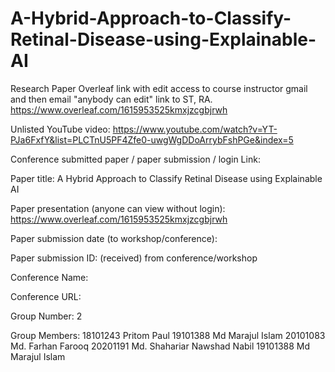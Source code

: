 # A-Hybrid-Approach-to-Classify-Retinal-Disease-using-Explainable-AI
Research Paper
Overleaf link with edit access to course instructor gmail and then email "anybody can edit" link to ST, RA.
https://www.overleaf.com/1615953525kmxjzcgbjrwh

Unlisted YouTube video:
https://www.youtube.com/watch?v=YT-PJa6FxfY&list=PLCTnU5PF4Zfe0-uwgWgDDoArrybFshPGe&index=5

Conference submitted paper / paper submission / login Link:


Paper title:
A Hybrid Approach to Classify Retinal Disease using Explainable AI

Paper presentation (anyone can view without login):
https://www.overleaf.com/1615953525kmxjzcgbjrwh

Paper submission date (to workshop/conference):


Paper submission ID: (received) from conference/workshop


Conference Name:


Conference URL:


Group Number:
2

Group Members:
18101243 Pritom Paul
19101388 Md Marajul Islam
20101083 Md. Farhan Farooq
20201191 Md. Shahariar Nawshad Nabil
19101388 Md Marajul Islam
